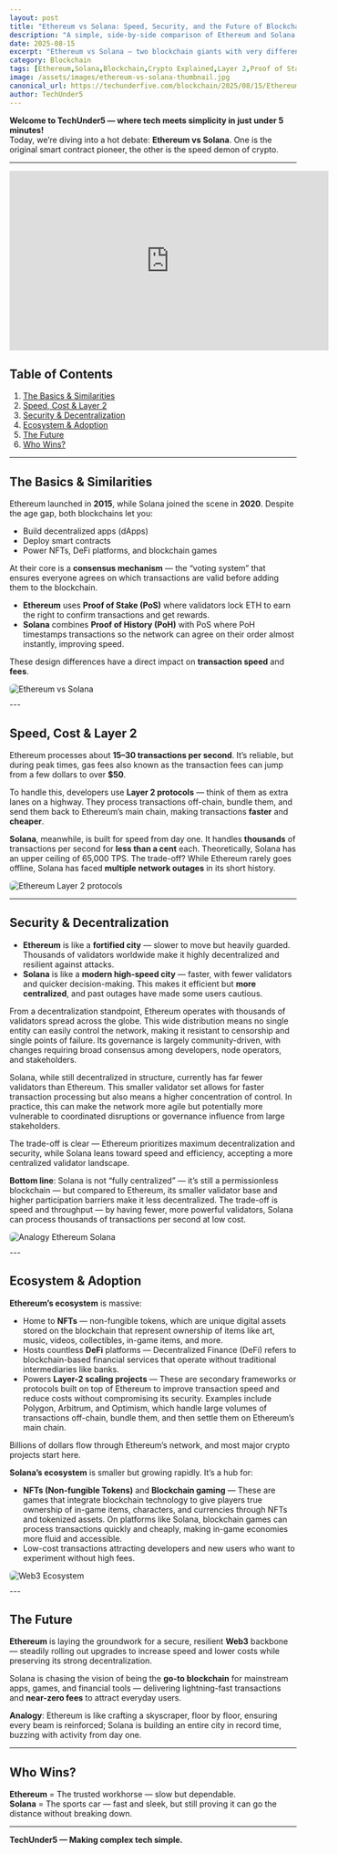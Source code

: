 ```yaml
---
layout: post
title: "Ethereum vs Solana: Speed, Security, and the Future of Blockchain"
description: "A simple, side-by-side comparison of Ethereum and Solana — their speed, costs, security, and ecosystems — to help you understand which might lead the blockchain race."
date: 2025-08-15
excerpt: "Ethereum vs Solana — two blockchain giants with very different strengths. Here’s a beginner-friendly breakdown of how they compare in speed, security, adoption, and vision for the future."
category: Blockchain
tags: [Ethereum,Solana,Blockchain,Crypto Explained,Layer 2,Proof of Stake,Proof of History,Blockchain Comparison,Decentralized Apps,NFTs,DeFi,Web3,Smart Contracts,Crypto for Beginners,Blockchain Scalability,Transaction Speed,Crypto Fees]
image: /assets/images/ethereum-vs-solana-thumbnail.jpg
canonical_url: https://techunderfive.com/blockchain/2025/08/15/Ethereum-vs-Solana.html
author: TechUnder5
---
```


<!-- Structured Data for SEO -->
<script type="application/ld+json">
{
  "@context": "https://schema.org",
  "@type": "BlogPosting",
  "headline": "Ethereum vs Solana: Speed, Security, and the Future of Blockchain",
  "description": "A simple, side-by-side comparison of Ethereum and Solana — their speed, costs, security, and ecosystems — to help you understand which might lead the blockchain race.",
  "image": "/assets/images/ethereum-vs-solana-thumbnail.jpg",
  "author": {
    "@type": "Person",
    "name": "TechUnder5"
  },
  "datePublished": "2025-08-15",
  "mainEntityOfPage": {
    "@type": "WebPage",
    "@id": "https://techunderfive.com/blockchain/2025/08/15/Ethereum-vs-Solana.html"
  },
  "publisher": {
    "@type": "Organization",
    "name": "TechUnder5",
    "logo": {
      "@type": "ImageObject",
      "url": "https://techunderfive.com/assets/images/logonobg.png"
    }
  }
}
</script>

**Welcome to TechUnder5 — where tech meets simplicity in just under 5 minutes!**  
Today, we’re diving into a hot debate: **Ethereum vs Solana**. One is the original smart contract pioneer, the other is the speed demon of crypto.

---

<div style="text-align: left; margin-bottom: 20px;">
  <iframe width="560" height="315" 
          src="https://www.youtube.com/embed/Z6XQhuSMl0k"
          title="Ethereum vs Solana | Blockchain Comparison" 
          frameborder="0" 
          allow="accelerometer; autoplay; clipboard-write; encrypted-media; gyroscope; picture-in-picture" 
          allowfullscreen>
  </iframe>
</div>

<script type="application/ld+json">
{
  "@context": "http://schema.org",
  "@type": "VideoObject",
  "name": "Ethereum vs Solana | Blockchain Comparison",
  "description": "Beginner-friendly breakdown of Ethereum vs Solana — speed, fees, security, ecosystem, and future vision.",
  "thumbnailUrl": "https://img.youtube.com/vi/Z6XQhuSMl0k/hqdefault.jpg",
  "uploadDate": "2025-08-15",
  "duration": "PT5M0S",
  "contentUrl": "https://www.youtube.com/watch?v=Z6XQhuSMl0k",
  "embedUrl": "https://www.youtube.com/embed/Z6XQhuSMl0k"
}
</script>

## Table of Contents
1. [The Basics & Similarities](#the-basics--similarities)  
2. [Speed, Cost & Layer 2](#speed-cost--layer-2)  
3. [Security & Decentralization](#security--decentralization)  
4. [Ecosystem & Adoption](#ecosystem--adoption)  
5. [The Future](#the-future)  
6. [Who Wins?](#who-wins)  

---

## The Basics & Similarities

Ethereum launched in **2015**, while Solana joined the scene in **2020**. Despite the age gap, both blockchains let you:
- Build decentralized apps (dApps)  
- Deploy smart contracts  
- Power NFTs, DeFi platforms, and blockchain games  

At their core is a **consensus mechanism** — the “voting system” that ensures everyone agrees on which transactions are valid before adding them to the blockchain.  

- **Ethereum** uses **Proof of Stake (PoS)** where validators lock ETH to earn the right to confirm transactions and get rewards.  
- **Solana** combines **Proof of History (PoH)** with PoS where PoH timestamps transactions so the network can agree on their order almost instantly, improving speed.  

These design differences have a direct impact on **transaction speed** and **fees**.

<div style="text-align: left; margin-bottom: 10px;">
  <img src="/assets/images/eth-vs-sol.png" 
       alt="Ethereum vs Solana" 
       style="max-width: 350px; height: auto; border-radius: 6px;">
</div>
---

## Speed, Cost & Layer 2

Ethereum processes about **15–30 transactions per second**. It’s reliable, but during peak times, gas fees also known as the transaction fees can jump from a few dollars to over **$50**.  

To handle this, developers use **Layer 2 protocols** — think of them as extra lanes on a highway. They process transactions off-chain, bundle them, and send them back to Ethereum’s main chain, making transactions **faster** and **cheaper**.

**Solana**, meanwhile, is built for speed from day one. It handles **thousands** of transactions per second for **less than a cent** each. Theoretically, Solana has an upper ceiling of 65,000 TPS. The trade-off? While Ethereum rarely goes offline, Solana has faced **multiple network outages** in its short history.

<div style="text-align: left; margin-bottom: 10px;">
  <img src="/assets/images/highway-eth.png" 
       alt="Ethereum Layer 2 protocols" 
       style="max-width: 350px; height: auto; border-radius: 6px;">
</div>

---

## Security & Decentralization

- **Ethereum** is like a **fortified city** — slower to move but heavily guarded. Thousands of validators worldwide make it highly decentralized and resilient against attacks.  
- **Solana** is like a **modern high-speed city** — faster, with fewer validators and quicker decision-making. This makes it efficient but **more centralized**, and past outages have made some users cautious.

From a decentralization standpoint, Ethereum operates with thousands of validators spread across the globe. This wide distribution means no single entity can easily control the network, making it resistant to censorship and single points of failure. Its governance is largely community-driven, with changes requiring broad consensus among developers, node operators, and stakeholders.

Solana, while still decentralized in structure, currently has far fewer validators than Ethereum. This smaller validator set allows for faster transaction processing but also means a higher concentration of control. In practice, this can make the network more agile but potentially more vulnerable to coordinated disruptions or governance influence from large stakeholders.

The trade-off is clear — Ethereum prioritizes maximum decentralization and security, while Solana leans toward speed and efficiency, accepting a more centralized validator landscape.

**Bottom line**: Solana is not “fully centralized” — it’s still a permissionless blockchain — but compared to Ethereum, its smaller validator base and higher participation barriers make it less decentralized.
The trade-off is speed and throughput — by having fewer, more powerful validators, Solana can process thousands of transactions per second at low cost.

<div style="text-align: left; margin-bottom: 10px;">
  <img src="/assets/images/fort.png" 
       alt="Analogy Ethereum Solana" 
       style="max-width: 350px; height: auto; border-radius: 6px;">
</div>
---

## Ecosystem & Adoption

**Ethereum’s ecosystem** is massive:  
- Home to **NFTs** — non-fungible tokens, which are unique digital assets stored on the blockchain that represent ownership of items like art, music, videos, collectibles, in-game items, and more.
- Hosts countless **DeFi** platforms — Decentralized Finance (DeFi) refers to blockchain-based financial services that operate without traditional intermediaries like banks.
- Powers **Layer-2 scaling projects** — These are secondary frameworks or protocols built on top of Ethereum to improve transaction speed and reduce costs without compromising its security. Examples include Polygon, Arbitrum, and Optimism, which handle large volumes of transactions off-chain, bundle them, and then settle them on Ethereum’s main chain.

Billions of dollars flow through Ethereum’s network, and most major crypto projects start here.

**Solana’s ecosystem** is smaller but growing rapidly. It’s a hub for:
- **NFTs (Non-fungible Tokens)** and **Blockchain gaming** — These are games that integrate blockchain technology to give players true ownership of in-game items, characters, and currencies through NFTs and tokenized assets. On platforms like Solana, blockchain games can process transactions quickly and cheaply, making in-game economies more fluid and accessible.
- Low-cost transactions attracting developers and new users who want to experiment without high fees.  

<div style="text-align: left; margin-bottom: 10px;">
  <img src="/assets/images/web3.png" 
       alt="Web3 Ecosystem" 
       style="max-width: 350px; height: auto; border-radius: 6px;">
</div>
---

## The Future

**Ethereum** is laying the groundwork for a secure, resilient **Web3** backbone — steadily rolling out upgrades to increase speed and lower costs while preserving its strong decentralization.

Solana is chasing the vision of being the **go-to blockchain** for mainstream apps, games, and financial tools — delivering lightning-fast transactions and **near-zero fees** to attract everyday users.

**Analogy**: Ethereum is like crafting a skyscraper, floor by floor, ensuring every beam is reinforced; Solana is building an entire city in record time, buzzing with activity from day one.

---

## Who Wins?

**Ethereum** = The trusted workhorse — slow but dependable.  
**Solana** = The sports car — fast and sleek, but still proving it can go the distance without breaking down.


---

**TechUnder5 — Making complex tech simple.**
